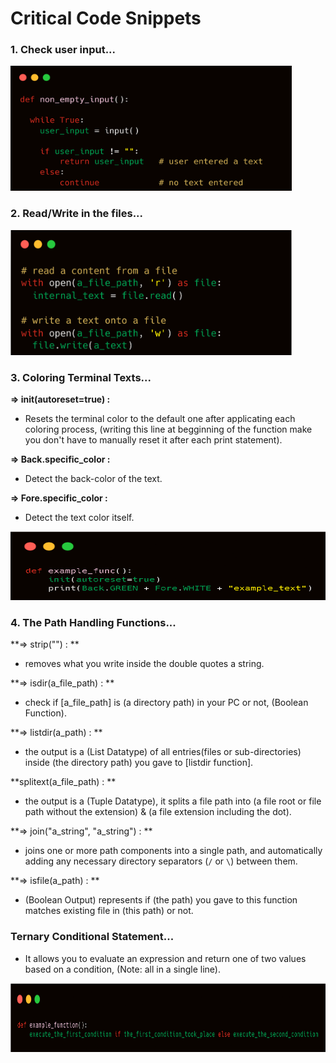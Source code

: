 # Critical Code Snippets

### 1. Check user input...

<img src="Images\1. check user input.png" style="margin:0; width:450px; height:200px; background-color:red">



### 2. Read/Write in the files...

<img src="Images\2. file handling.png" style="margin:0; width:450px; height:200px; background-color:red">



### 3. Coloring Terminal Texts...

**=> init(autoreset=true) :**

- Resets the terminal color to the default one after applicating each coloring process, (writing this line at begginning of the function make you don't have to manually reset it after each print statement).

**=> Back.specific_color :**

- Detect the back-color of the text.

**=> Fore.specific_color :**

- Detect the text color itself.

<img src="Images\\3. Coloring Terminal Text.png" style="margin:0; width:800px; height:110px; background-color:red">

### 4. The Path Handling Functions...

**=> strip("") : **

- removes what you write inside the double quotes a string.

**=> isdir(a_file_path) : **

- check if [a_file_path] is (a directory path) in your PC or not, (Boolean Function).

**=> listdir(a_path) : **

- the output is a (List Datatype) of all entries(files or sub-directories) inside (the directory path) you gave to [listdir function].

**splitext(a_file_path) : **

- the output is a (Tuple Datatype), it splits a file path into (a file root or file path without the extension) & (a file extension including the dot).

**=> join("a_string", "a_string") : **

-  joins one or more path components into a single path, and automatically adding any necessary directory separators (`/` or `\`) between them.

**=> isfile(a_path) : **

- (Boolean Output) represents if (the path) you gave to this function matches existing file in (this path) or not.



### Ternary Conditional Statement...

- It allows you to evaluate an expression and return one of two values based on a condition, (Note: all in a single line).

​	<img src="Images\4. Ternary Conditional Statement.png" style="margin:0; width:800px; height:110px; background-color:red">
